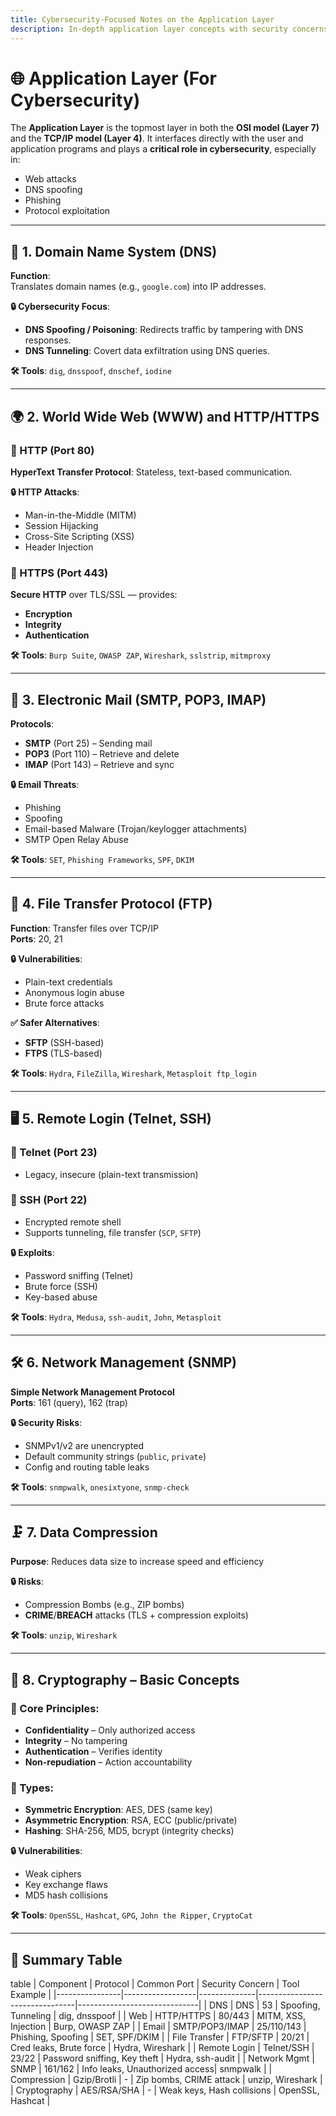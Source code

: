 ```yaml
---
title: Cybersecurity-Focused Notes on the Application Layer
description: In-depth application layer concepts with security concerns, tools, and common protocols.
---
```


# 🌐 Application Layer (For Cybersecurity)

The **Application Layer** is the topmost layer in both the **OSI model (Layer 7)** and the **TCP/IP model (Layer 4)**. It interfaces directly with the user and application programs and plays a **critical role in cybersecurity**, especially in:

- Web attacks
- DNS spoofing
- Phishing
- Protocol exploitation

---

## 📌 1. Domain Name System (DNS)

**Function**:  
Translates domain names (e.g., `google.com`) into IP addresses.

**🔒 Cybersecurity Focus**:
- **DNS Spoofing / Poisoning**: Redirects traffic by tampering with DNS responses.
- **DNS Tunneling**: Covert data exfiltration using DNS queries.

**🛠 Tools**: `dig`, `dnsspoof`, `dnschef`, `iodine`

---

## 🌍 2. World Wide Web (WWW) and HTTP/HTTPS

### 🔹 HTTP (Port 80)
**HyperText Transfer Protocol**: Stateless, text-based communication.

**🔒 HTTP Attacks**:
- Man-in-the-Middle (MITM)
- Session Hijacking
- Cross-Site Scripting (XSS)
- Header Injection

### 🔐 HTTPS (Port 443)
**Secure HTTP** over TLS/SSL — provides:
- **Encryption**
- **Integrity**
- **Authentication**

**🛠 Tools**: `Burp Suite`, `OWASP ZAP`, `Wireshark`, `sslstrip`, `mitmproxy`

---

## 📧 3. Electronic Mail (SMTP, POP3, IMAP)

**Protocols**:
- **SMTP** (Port 25) – Sending mail
- **POP3** (Port 110) – Retrieve and delete
- **IMAP** (Port 143) – Retrieve and sync

**🔒 Email Threats**:
- Phishing
- Spoofing
- Email-based Malware (Trojan/keylogger attachments)
- SMTP Open Relay Abuse

**🛠 Tools**: `SET`, `Phishing Frameworks`, `SPF`, `DKIM`

---

## 📁 4. File Transfer Protocol (FTP)

**Function**: Transfer files over TCP/IP  
**Ports**: 20, 21

**🔒 Vulnerabilities**:
- Plain-text credentials
- Anonymous login abuse
- Brute force attacks

**✅ Safer Alternatives**:
- **SFTP** (SSH-based)
- **FTPS** (TLS-based)

**🛠 Tools**: `Hydra`, `FileZilla`, `Wireshark`, `Metasploit ftp_login`

---

## 🖥 5. Remote Login (Telnet, SSH)

### 🔹 Telnet (Port 23)
- Legacy, insecure (plain-text transmission)

### 🔹 SSH (Port 22)
- Encrypted remote shell
- Supports tunneling, file transfer (`SCP`, `SFTP`)

**🔒 Exploits**:
- Password sniffing (Telnet)
- Brute force (SSH)
- Key-based abuse

**🛠 Tools**: `Hydra`, `Medusa`, `ssh-audit`, `John`, `Metasploit`

---

## 🛠 6. Network Management (SNMP)

**Simple Network Management Protocol**  
**Ports**: 161 (query), 162 (trap)

**🔒 Security Risks**:
- SNMPv1/v2 are unencrypted
- Default community strings (`public`, `private`)
- Config and routing table leaks

**🛠 Tools**: `snmpwalk`, `onesixtyone`, `snmp-check`

---

## 🗜 7. Data Compression

**Purpose**: Reduces data size to increase speed and efficiency

**🔒 Risks**:
- Compression Bombs (e.g., ZIP bombs)
- **CRIME**/**BREACH** attacks (TLS + compression exploits)

**🛠 Tools**: `unzip`, `Wireshark`

---

## 🔐 8. Cryptography – Basic Concepts

### 🔹 Core Principles:
- **Confidentiality** – Only authorized access
- **Integrity** – No tampering
- **Authentication** – Verifies identity
- **Non-repudiation** – Action accountability

### 🔹 Types:
- **Symmetric Encryption**: AES, DES (same key)
- **Asymmetric Encryption**: RSA, ECC (public/private)
- **Hashing**: SHA-256, MD5, bcrypt (integrity checks)

**🔒 Vulnerabilities**:
- Weak ciphers
- Key exchange flaws
- MD5 hash collisions

**🛠 Tools**: `OpenSSL`, `Hashcat`, `GPG`, `John the Ripper`, `CryptoCat`

---

## 🧠 Summary Table

table
| Component       | Protocol        | Common Port  | Security Concern               | Tool Example                 |
|----------------|------------------|--------------|--------------------------------|------------------------------|
| DNS            | DNS              | 53           | Spoofing, Tunneling            | dig, dnsspoof                |
| Web            | HTTP/HTTPS       | 80/443       | MITM, XSS, Injection           | Burp, OWASP ZAP              |
| Email          | SMTP/POP3/IMAP   | 25/110/143   | Phishing, Spoofing             | SET, SPF/DKIM                |
| File Transfer  | FTP/SFTP         | 20/21        | Cred leaks, Brute force        | Hydra, Wireshark             |
| Remote Login   | Telnet/SSH       | 23/22        | Password sniffing, Key theft   | Hydra, ssh-audit             |
| Network Mgmt   | SNMP             | 161/162      | Info leaks, Unauthorized access| snmpwalk                     |
| Compression    | Gzip/Brotli      | -            | Zip bombs, CRIME attack        | unzip, Wireshark             |
| Cryptography   | AES/RSA/SHA      | -            | Weak keys, Hash collisions     | OpenSSL, Hashcat             |

